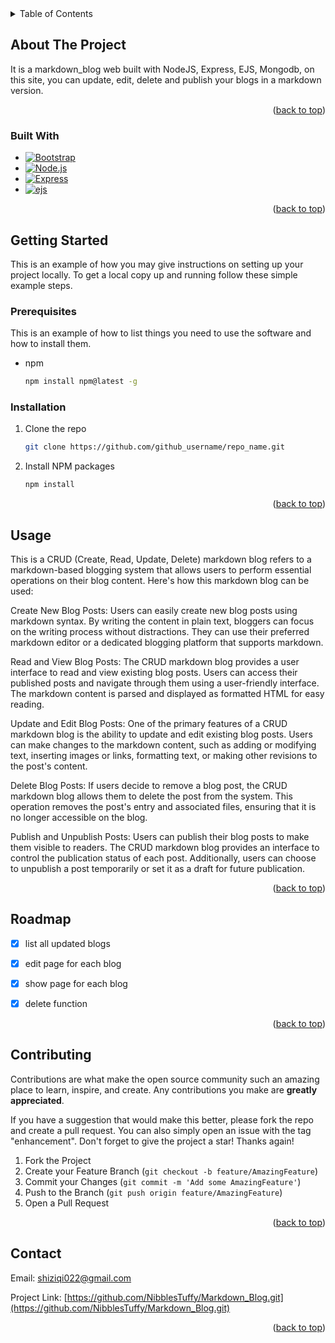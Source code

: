 <!-- TABLE OF CONTENTS -->
<details>
  <summary>Table of Contents</summary>
  <ol>
    <li>
      <a href="#about-the-project">About The Project</a>
      <ul>
        <li><a href="#built-with">Built With</a></li>
      </ul>
    </li>
    <li>
      <a href="#getting-started">Getting Started</a>
      <ul>
        <li><a href="#prerequisites">Prerequisites</a></li>
        <li><a href="#installation">Installation</a></li>
      </ul>
    </li>
    <li><a href="#usage">Usage</a></li>
    <li><a href="#roadmap">Roadmap</a></li>
    <li><a href="#contributing">Contributing</a></li>
    <li><a href="#contact">Contact</a></li>
  </ol>
</details>

<!-- ABOUT THE PROJECT -->
## About The Project

It is a markdown_blog web built with NodeJS, Express, EJS, Mongodb, on this site, you can update, edit, delete and publish your blogs in a markdown version.

<p align="right">(<a href="#readme-top">back to top</a>)</p>

### Built With

- [![Bootstrap][Bootstrap.com]][Bootstrap-url]
- [![Node.js][NodeJS.com]][NodeJS-url]
- [![Express][Express.com]][Express-url]
- [![ejs][EJS.com]][EJS-url]
<p align="right">(<a href="#readme-top">back to top</a>)</p>

<!-- GETTING STARTED -->

## Getting Started

This is an example of how you may give instructions on setting up your project locally.
To get a local copy up and running follow these simple example steps.

### Prerequisites

This is an example of how to list things you need to use the software and how to install them.

- npm
  ```sh
  npm install npm@latest -g
  ```

### Installation

1. Clone the repo
   ```sh
   git clone https://github.com/github_username/repo_name.git
   ```
2. Install NPM packages
   ```sh
   npm install
   ```

<p align="right">(<a href="#readme-top">back to top</a>)</p>

<!-- USAGE EXAMPLES -->

## Usage

This is a CRUD (Create, Read, Update, Delete) markdown blog refers to a markdown-based blogging system that allows users to perform essential operations on their blog content. Here's how this markdown blog can be used:

Create New Blog Posts: Users can easily create new blog posts using markdown syntax. By writing the content in plain text, bloggers can focus on the writing process without distractions. They can use their preferred markdown editor or a dedicated blogging platform that supports markdown.

Read and View Blog Posts: The CRUD markdown blog provides a user interface to read and view existing blog posts. Users can access their published posts and navigate through them using a user-friendly interface. The markdown content is parsed and displayed as formatted HTML for easy reading.

Update and Edit Blog Posts: One of the primary features of a CRUD markdown blog is the ability to update and edit existing blog posts. Users can make changes to the markdown content, such as adding or modifying text, inserting images or links, formatting text, or making other revisions to the post's content.

Delete Blog Posts: If users decide to remove a blog post, the CRUD markdown blog allows them to delete the post from the system. This operation removes the post's entry and associated files, ensuring that it is no longer accessible on the blog.

Publish and Unpublish Posts: Users can publish their blog posts to make them visible to readers. The CRUD markdown blog provides an interface to control the publication status of each post. Additionally, users can choose to unpublish a post temporarily or set it as a draft for future publication.


<p align="right">(<a href="#readme-top">back to top</a>)</p>

<!-- ROADMAP -->

## Roadmap

- [x] list all updated blogs
- [x] edit page for each blog
- [x] show page for each blog
- [x] delete function


<p align="right">(<a href="#readme-top">back to top</a>)</p>

<!-- CONTRIBUTING -->

## Contributing

Contributions are what make the open source community such an amazing place to learn, inspire, and create. Any contributions you make are **greatly appreciated**.

If you have a suggestion that would make this better, please fork the repo and create a pull request. You can also simply open an issue with the tag "enhancement".
Don't forget to give the project a star! Thanks again!

1. Fork the Project
2. Create your Feature Branch (`git checkout -b feature/AmazingFeature`)
3. Commit your Changes (`git commit -m 'Add some AmazingFeature'`)
4. Push to the Branch (`git push origin feature/AmazingFeature`)
5. Open a Pull Request

<p align="right">(<a href="#readme-top">back to top</a>)</p>

<!-- CONTACT -->

## Contact

Email: shiziqi022@gmail.com

Project Link: [https://github.com/NibblesTuffy/Markdown_Blog.git](https://github.com/NibblesTuffy/Markdown_Blog.git)

<p align="right">(<a href="#readme-top">back to top</a>)</p>

<!-- MARKDOWN LINKS & IMAGES -->
<!-- https://www.markdownguide.org/basic-syntax/#reference-style-links -->

[contributors-shield]: https://img.shields.io/github/contributors/github_username/repo_name.svg?style=for-the-badge
[contributors-url]: https://github.com/github_username/repo_name/graphs/contributors
[forks-shield]: https://img.shields.io/github/forks/github_username/repo_name.svg?style=for-the-badge
[forks-url]: https://github.com/github_username/repo_name/network/members
[stars-shield]: https://img.shields.io/github/stars/github_username/repo_name.svg?style=for-the-badge
[stars-url]: https://github.com/github_username/repo_name/stargazers
[issues-shield]: https://img.shields.io/github/issues/github_username/repo_name.svg?style=for-the-badge
[issues-url]: https://github.com/github_username/repo_name/issues
[license-shield]: https://img.shields.io/github/license/github_username/repo_name.svg?style=for-the-badge
[license-url]: https://github.com/github_username/repo_name/blob/master/LICENSE.txt
[linkedin-shield]: https://img.shields.io/badge/-LinkedIn-black.svg?style=for-the-badge&logo=linkedin&colorB=555
[linkedin-url]: https://linkedin.com/in/linkedin_username
[product-screenshot]: images/screenshot.png
[Bootstrap.com]: https://img.shields.io/badge/Bootstrap-563D7C?style=for-the-badge&logo=bootstrap&logoColor=white
[Bootstrap-url]: https://getbootstrap.com
[NodeJS.com]: https://img.shields.io/badge/Nodejs-gray?style=for-the-badge&logo=nodedotjs&logoColor=#339933
[NodeJS-url]: https://nodejs.org/en
[Express.com]: https://img.shields.io/badge/Express-gray?style=for-the-badge&logo=express&logoColor=#339933
[Express-url]: https://expressjs.com/
[EJS.com]: https://img.shields.io/badge/ejs-lightgray?style=for-the-badge&logo=ejs&logoColor=green
[EJS-url]: https://ejs.co/
